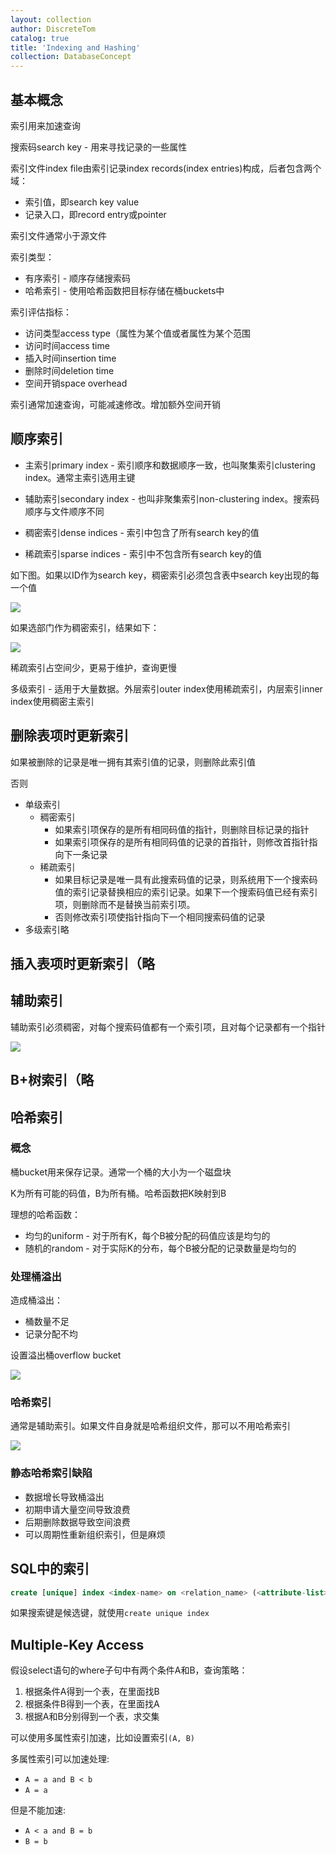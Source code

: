 ```yaml
---
layout: collection
author: DiscreteTom
catalog: true
title: 'Indexing and Hashing'
collection: DatabaseConcept
---
```


## 基本概念

索引用来加速查询

搜索码search key - 用来寻找记录的一些属性

索引文件index file由索引记录index records(index entries)构成，后者包含两个域：
- 索引值，即search key value
- 记录入口，即record entry或pointer

索引文件通常小于源文件

索引类型：
- 有序索引 - 顺序存储搜索码
- 哈希索引 - 使用哈希函数把目标存储在桶buckets中

索引评估指标：
- 访问类型access type（属性为某个值或者属性为某个范围
- 访问时间access time
- 插入时间insertion time
- 删除时间deletion time
- 空间开销space overhead

索引通常加速查询，可能减速修改。增加额外空间开销

## 顺序索引

- 主索引primary index - 索引顺序和数据顺序一致，也叫聚集索引clustering index。通常主索引选用主键
- 辅助索引secondary index - 也叫非聚集索引non-clustering index。搜索码顺序与文件顺序不同

- 稠密索引dense indices - 索引中包含了所有search key的值
- 稀疏索引sparse indices - 索引中不包含所有search key的值

如下图。如果以ID作为search key，稠密索引必须包含表中search key出现的每一个值

![](../img/11-1.png)

如果选部门作为稠密索引，结果如下：

![](../img/11-2.png)

稀疏索引占空间少，更易于维护，查询更慢

多级索引 - 适用于大量数据。外层索引outer index使用稀疏索引，内层索引inner index使用稠密主索引

## 删除表项时更新索引

如果被删除的记录是唯一拥有其索引值的记录，则删除此索引值

否则
- 单级索引
  - 稠密索引
    - 如果索引项保存的是所有相同码值的指针，则删除目标记录的指针
    - 如果索引项保存的是所有相同码值的记录的首指针，则修改首指针指向下一条记录
  - 稀疏索引
    - 如果目标记录是唯一具有此搜索码值的记录，则系统用下一个搜索码值的索引记录替换相应的索引记录。如果下一个搜索码值已经有索引项，则删除而不是替换当前索引项。
    - 否则修改索引项使指针指向下一个相同搜索码值的记录
- 多级索引略

## 插入表项时更新索引（略

## 辅助索引

辅助索引必须稠密，对每个搜索码值都有一个索引项，且对每个记录都有一个指针

![](../img/11-3.png)

## B+树索引（略

## 哈希索引

### 概念

桶bucket用来保存记录。通常一个桶的大小为一个磁盘块

K为所有可能的码值，B为所有桶。哈希函数把K映射到B

理想的哈希函数：
- 均匀的uniform - 对于所有K，每个B被分配的码值应该是均匀的
- 随机的random - 对于实际K的分布，每个B被分配的记录数量是均匀的

### 处理桶溢出

造成桶溢出：
- 桶数量不足
- 记录分配不均

设置溢出桶overflow bucket

![](../img/11-4.png)

### 哈希索引

通常是辅助索引。如果文件自身就是哈希组织文件，那可以不用哈希索引

![](../img/11-5.png)

### 静态哈希索引缺陷

- 数据增长导致桶溢出
- 初期申请大量空间导致浪费
- 后期删除数据导致空间浪费
- 可以周期性重新组织索引，但是麻烦

## SQL中的索引

```sql
create [unique] index <index-name> on <relation_name> (<attribute-list>)
```

如果搜索键是候选键，就使用`create unique index`

## Multiple-Key Access

假设select语句的where子句中有两个条件A和B，查询策略：
1. 根据条件A得到一个表，在里面找B
2. 根据条件B得到一个表，在里面找A
3. 根据A和B分别得到一个表，求交集

可以使用多属性索引加速，比如设置索引`(A, B)`

多属性索引可以加速处理:
- `A = a and B < b`
- `A = a`

但是不能加速:
- `A < a and B = b`
- `B = b`